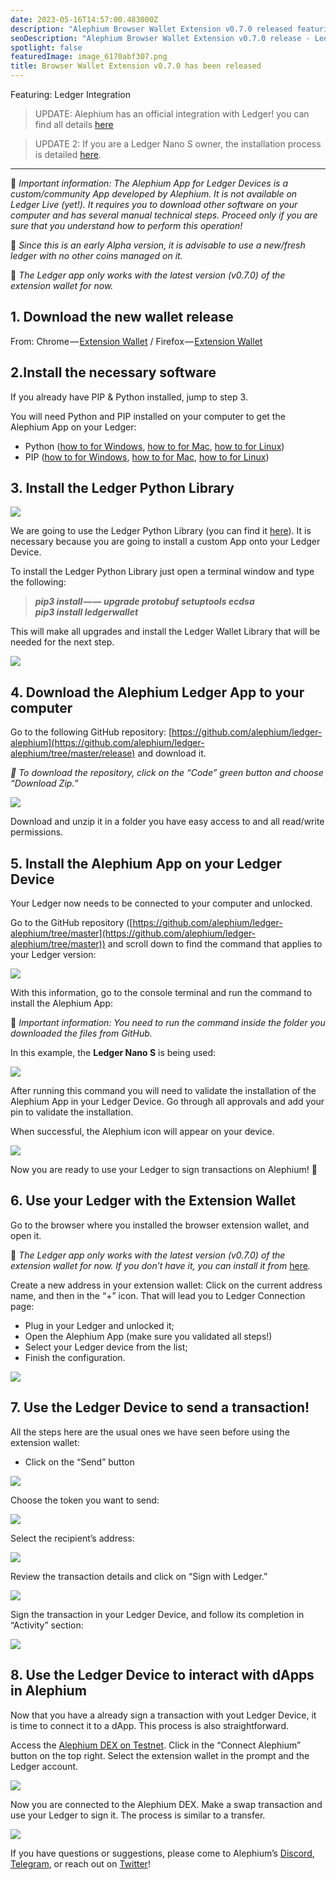 ```yaml
---
date: 2023-05-16T14:57:00.483000Z
description: "Alephium Browser Wallet Extension v0.7.0 released featuring Ledger integration, providing enhanced security and hardware wallet support for users."
seoDescription: "Alephium Browser Wallet Extension v0.7.0 release - Ledger integration feature. Enhanced security with hardware wallet support for browser extension."
spotlight: false
featuredImage: image_6170abf307.png
title: Browser Wallet Extension v0.7.0 has been released
---
```


Featuring: Ledger Integration

> UPDATE: Alephium has an official integration with Ledger! you can find all details [here](/news/post/alephium-available-on-ledger-hardware-wallets-27fa77f928ab)

> UPDATE 2: If you are a Ledger Nano S owner, the installation process is detailed [here](https://medium.com/p/7a86570f4089/edit).

---

🚨 _Important information: The Alephium App for Ledger Devices is a custom/community App developed by Alephium. It is not available on Ledger Live (yet!). It requires you to download other software on your computer and has several manual technical steps. Proceed only if you are sure that you understand how to perform this operation!_

🚨 _Since this is an early Alpha version, it is advisable to use a new/fresh ledger with no other coins managed on it._

🚨 _The Ledger app only works with the latest version (v0.7.0) of the extension wallet for now._

## 1. Download the new wallet release

From: Chrome — [Extension Wallet](https://chrome.google.com/webstore/detail/alephium-extension-wallet/gdokollfhmnbfckbobkdbakhilldkhcj) / Firefox — [Extension Wallet](https://addons.mozilla.org/en-US/firefox/addon/alephiumextensionwallet/)

## 2.Install the necessary software

If you already have PIP & Python installed, jump to step 3.

You will need Python and PIP installed on your computer to get the Alephium App on your Ledger:

- Python ([how to for Windows](https://www.simplilearn.com/tutorials/python-tutorial/python-installation-on-windows#:~:text=To%20download%20Python%2C%20you%20need,then%20select%20the%20Windows%20option.), [how to for Mac](https://docs.python.org/3/using/mac.html), [how to for Linux](https://docs.python-guide.org/starting/install3/linux/))
- PIP ([how to for Windows](https://www.dataquest.io/blog/install-pip-windows/), [how to for Mac](https://www.groovypost.com/howto/install-pip-on-a-mac/), [how to for Linux](https://docs.python-guide.org/starting/install3/linux/))

## 3. Install the Ledger Python Library

![](image_db53d15aaa.png)

We are going to use the Ledger Python Library (you can find it [here](https://github.com/LedgerHQ/ledgerctl#quick-install)). It is necessary because you are going to install a custom App onto your Ledger Device.

To install the Ledger Python Library just open a terminal window and type the following:

> **_pip3 install — — upgrade protobuf setuptools ecdsa  
> pip3 install ledgerwallet_**

This will make all upgrades and install the Ledger Wallet Library that will be needed for the next step.

![](image_7889d7e170.gif)

## 4. Download the Alephium Ledger App to your computer

Go to the following GitHub repository: [https://github.com/alephium/ledger-alephium](https://github.com/alephium/ledger-alephium/tree/master/release) and download it.

_🚨 To download the repository, click on the “Code” green button and choose “Download Zip.”_

![](image_66daf415fe.png)

Download and unzip it in a folder you have easy access to and all read/write permissions.

## 5. Install the Alephium App on your Ledger Device

Your Ledger now needs to be connected to your computer and unlocked.

Go to the GitHub repository ([https://github.com/alephium/ledger-alephium/tree/master](https://github.com/alephium/ledger-alephium/tree/master)) and scroll down to find the command that applies to your Ledger version:

![](image_8fb9cb3848.png)

With this information, go to the console terminal and run the command to install the Alephium App:

🚨 _Important information: You need to run the command inside the folder you downloaded the files from GitHub._

In this example, the **Ledger Nano S** is being used:

![](image_37de619c27.png)

After running this command you will need to validate the installation of the Alephium App in your Ledger Device. Go through all approvals and add your pin to validate the installation.

When successful, the Alephium icon will appear on your device.

![](image_70920c6c77.jpeg)

Now you are ready to use your Ledger to sign transactions on Alephium! **🎉**

## 6. Use your Ledger with the Extension Wallet

Go to the browser where you installed the browser extension wallet, and open it.

🚨 _The Ledger app only works with the latest version (v0.7.0) of the extension wallet for now. If you don’t have it, you can install it from_ [here](https://chrome.google.com/webstore/detail/alephium-extension-wallet/gdokollfhmnbfckbobkdbakhilldkhcj/related)_._

Create a new address in your extension wallet: Click on the current address name, and then in the “+” icon. That will lead you to Ledger Connection page:

- Plug in your Ledger and unlocked it;
- Open the Alephium App (make sure you validated all steps!)
- Select your Ledger device from the list;
- Finish the configuration.

![](image_6745633ac7.gif)

## 7. Use the Ledger Device to send a transaction!

All the steps here are the usual ones we have seen before using the extension wallet:

- Click on the “Send” button

![](image_1ba06f9e03.png)

Choose the token you want to send:

![](image_44a2eea264.png)

Select the recipient’s address:

![](image_44de2c3e11.png)

Review the transaction details and click on “Sign with Ledger.”

![](image_0ff69252be.png)

Sign the transaction in your Ledger Device, and follow its completion in “Activity” section:

![](image_e61f266056.png)

## 8. Use the Ledger Device to interact with dApps in Alephium

Now that you have a already sign a transaction with yout Ledger Device, it is time to connect it to a dApp. This process is also straightforward.

Access the [Alephium DEX on Testnet](https://alephium.github.io/alephium-dex). Click in the “Connect Alephium” button on the top right. Select the extension wallet in the prompt and the Ledger account.

![](image_44f65e2601.gif)

Now you are connected to the Alephium DEX. Make a swap transaction and use your Ledger to sign it. The process is similar to a transfer.

![](image_875b72a3ef.gif)

If you have questions or suggestions, please come to Alephium’s [Discord](/discord), [Telegram](https://t.me/alephiumgroup), or reach out on [Twitter](https://twitter.com/alephium)!
